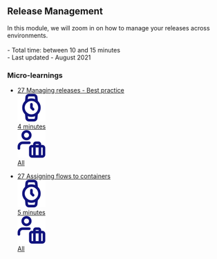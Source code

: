 <div class="ez-academy">
	<div class="ez-academy__body">
		<main class="master">
	<h2 class="title">Release Management</h2>
    <p>
       In this module, we will zoom in on how to manage your releases across environments.
        </br></br>
        - Total time: between 10 and 15 minutes
        </br>
        - Last updated - August 2021
    </p>
    <h3 class="title">Micro-learnings</h3>
    <ul class="strip-container">
        <li class="strip">
            <a href="../../docs/microlearning/intermediate-release-management-managing-releases-best-practice" class="strip__link">
            <label for="" class="strip__label">
                <span>27</span>
                Managing releases - Best practice
            </label>
            <div class="strip__attribute">
                <img class="strip__attribute-icon strip__attribute-icon--duration" src="../../img/microlearning/academy_index/icon-duration32.svg"/>
                <div class="strip__attribute-label">4 minutes</div>
            </div>
            <div class="strip__attribute">
                <img class="strip__attribute-icon strip__attribute-icon--roles" src="../../img/microlearning/academy_index/icon-roles32.svg"/>
                <div class="strip__attribute-label">All</div>
            </div>
        </a>
        </li>        
    </ul>
	<ul class="strip-container">
        <li class="strip">
            <a href="../../docs/microlearning/intermediate-devops-perspectives-making-clear-what-you-changed" class="strip__link">
            <label for="" class="strip__label">
                <span>27</span>
                Assigning flows to containers
            </label>
            <div class="strip__attribute">
                <img class="strip__attribute-icon strip__attribute-icon--duration" src="../../img/microlearning/academy_index/icon-duration32.svg"/>
                <div class="strip__attribute-label">5 minutes</div>
            </div>
            <div class="strip__attribute">
                <img class="strip__attribute-icon strip__attribute-icon--roles" src="../../img/microlearning/academy_index/icon-roles32.svg"/>
                <div class="strip__attribute-label">All</div>
            </div>
        </a>
        </li>        
    </ul>
    </main>
    </div>
</div>